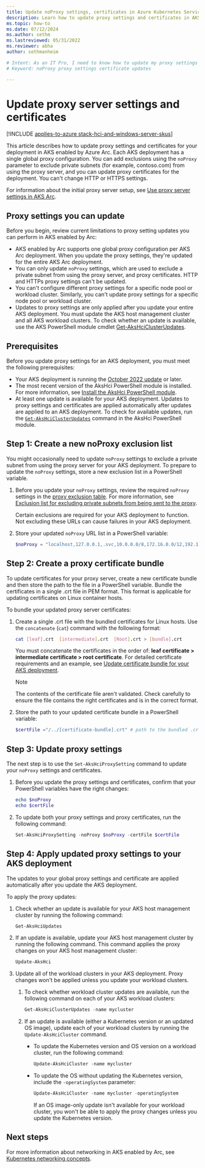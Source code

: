 ```yaml
---
title: Update noProxy settings, certificates in Azure Kubernetes Service
description: Learn how to update proxy settings and certificates in AKS on Azure Local or AKS on Windows Server.
ms.topic: how-to
ms.date: 07/12/2024
ms.author: sethm
ms.lastreviewed: 05/31/2022
ms.reviewer: abha
author: sethmanheim

# Intent: As an IT Pro, I need to know how to update my proxy settings and upload new certificates for the proxy server.
# Keyword: noProxy proxy settings certificate updates

---
```


# Update proxy server settings and certificates

[!INCLUDE [applies-to-azure stack-hci-and-windows-server-skus](includes/aks-hci-applies-to-skus/aks-hybrid-applies-to-azure-stack-hci-windows-server-sku.md)]

This article describes how to update proxy settings and certificates for your deployment in AKS enabled by Azure Arc. Each AKS deployment has a single global proxy configuration. You can add exclusions using the `noProxy` parameter to exclude private subnets (for example, contoso.com) from using the proxy server, and you can update proxy certificates for the deployment. You can't change HTTP or HTTPS settings.

For information about the initial proxy server setup, see [Use proxy server settings in AKS Arc](set-proxy-settings.md).

## Proxy settings you can update

Before you begin, review current limitations to proxy setting updates you can perform in AKS enabled by Arc:

- AKS enabled by Arc supports one global proxy configuration per AKS Arc deployment. When you update the proxy settings, they're updated for the entire AKS Arc deployment.
- You can only update `noProxy` settings, which are used to exclude a private subnet from using the proxy server, and proxy certificates. HTTP and HTTPs proxy settings can't be updated.
- You can't configure different proxy settings for a specific node pool or workload cluster. Similarly, you can't update proxy settings for a specific node pool or workload cluster.
- Updates to proxy settings are only applied after you update your entire AKS deployment. You must update the AKS host management cluster and all AKS workload clusters. To check whether an update is available, use the AKS PowerShell module cmdlet [Get-AksHciClusterUpdates](reference/ps/get-akshciclusterupdates.md).

## Prerequisites

Before you update proxy settings for an AKS deployment, you must meet the following prerequisites:

- Your AKS deployment is running the [October 2022 update](https://github.com/Azure/aks-hybrid/releases/tag/AKS-hybrid-2210) or later.
- The most recent version of the AksHci PowerShell module is installed. For more information, see [Install the AksHci PowerShell module](kubernetes-walkthrough-powershell.md#install-the-akshci-powershell-module).
- At least one update is available for your AKS deployment. Updates to proxy settings and certificates are applied automatically after updates are applied to an AKS deployment. To check for available updates, run the [`Get-AksHciClusterUpdates`](/azure-stack/aks-hci/reference/ps/get-akshciclusterupdates) command in the AksHci PowerShell module.

## Step 1: Create a new noProxy exclusion list

You might occasionally need to update `noProxy` settings to exclude a private subnet from using the proxy server for your AKS deployment. To prepare to update the `noProxy` settings, store a new exclusion list in a PowerShell variable.

1. Before you update your `noProxy` settings, review the required `noProxy` settings in the [proxy exclusion table](set-proxy-settings.md#exclusion-list-for-excluding-private-subnets-from-being-sent-to-the-proxy). For more information, see [Exclusion list for excluding private subnets from being sent to the proxy](set-proxy-settings.md#exclusion-list-for-excluding-private-subnets-from-being-sent-to-the-proxy).

   Certain exclusions are required for your AKS deployment to function. Not excluding these URLs can cause failures in your AKS deployment.

1. Store your updated `noProxy` URL list in a PowerShell variable:

   ```powershell  
   $noProxy = "localhost,127.0.0.1,.svc,10.0.0.0/8,172.16.0.0/12,192.168.0.0/16,.contoso.com"
   ```

## Step 2: Create a proxy certificate bundle

To update certificates for your proxy server, create a new certificate bundle and then store the path to the file in a PowerShell variable. Bundle the certificates in a single .crt file in PEM format. This format is applicable for updating certificates on Linux container hosts.

To bundle your updated proxy server certificates:

1. Create a single .crt file with the bundled certificates for Linux hosts. Use the `concatenate` (`cat`) command with the following format:

   ```bash
   cat [leaf].crt  [intermediate].crt  [Root].crt > [bundle].crt
   ```

   You must concatenate the certificates in the order of: **leaf certificate > intermediate certificate > root certificate**. For detailed certificate requirements and an example, see [Update certificate bundle for your AKS deployment](update-certificate-bundle.md#certificate-format).

   > [!NOTE]
   > The contents of the certificate file aren't validated. Check carefully to ensure the file contains the right certificates and is in the correct format.

1. Store the path to your updated certificate bundle in a PowerShell variable:

   ```powershell
   $certFile ="/../[certificate-bundle].crt" # path to the bundled .crt file
   ```

## Step 3: Update proxy settings

The next step is to use the `Set-AksHciProxySetting` command to update your `noProxy` settings and certificates.

1. Before you update the proxy settings and certificates, confirm that your PowerShell variables have the right changes:

   ```powershell
   echo $noProxy
   echo $certFile
   ```

1. To update both your proxy settings and proxy certificates, run the following command:

   ```powershell
   Set-AksHciProxySetting -noProxy $noProxy -certFile $certFile
   ```

## Step 4: Apply updated proxy settings to your AKS deployment

The updates to your global proxy settings and certificate are applied automatically after you update the AKS deployment.

To apply the proxy updates:

1. Check whether an update is available for your AKS host management cluster by running the following command:

   ```powershell  
   Get-AksHciUpdates
   ```

1. If an update is available, update your AKS host management cluster by running the following command. This command applies the proxy changes on your AKS host management cluster:

   ```powershell  
   Update-AksHci
   ```

1. Update all of the workload clusters in your AKS deployment. Proxy changes won't be applied unless you update your workload clusters.

   1. To check whether workload cluster updates are available, run the following command on each of your AKS workload clusters:

      ```powershell  
      Get-AksHciClusterUpdates -name mycluster
      ```

   1. If an update is available (either a Kubernetes version or an updated OS image), update each of your workload clusters by running the `Update-AksHciCluster` command.

      - To update the Kubernetes version and OS version on a workload cluster, run the following command:

        ```powershell  
        Update-AksHciCluster -name mycluster
        ```

      - To update the OS without updating the Kubernetes version, include the  `-operatingSystem` parameter:

        ```powershell  
        Update-AksHciCluster -name mycluster -operatingSystem
        ```

        If an OS image-only update isn't available for your workload cluster, you won't be able to apply the proxy changes unless you update the Kubernetes version.

## Next steps

For more information about networking in AKS enabled by Arc, see [Kubernetes networking concepts](concepts-node-networking.md).

